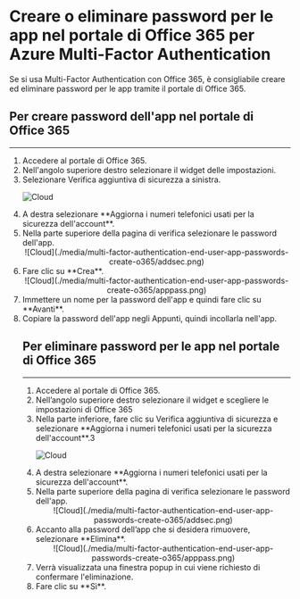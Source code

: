 <properties
	pageTitle="Creare password per le app nel portale di Office 365 per Azure Multi-Factor Authentication"
	description="Questa pagina illustra agli utenti la procedura per creare password aggiuntive per le app nel portale di Office 365."
	services="multi-factor-authentication"
	documentationCenter=""
	authors="kgremban"
	manager="femila"
	editor="curtland"/> 

<tags
	ms.service="multi-factor-authentication"
	ms.workload="identity"
	ms.tgt_pltfrm="na"
	ms.devlang="na"
	ms.topic="article"
	ms.date="08/04/2016"
	ms.author="kgremban"/> 

# Creare o eliminare password per le app nel portale di Office 365 per Azure Multi-Factor Authentication

Se si usa Multi-Factor Authentication con Office 365, è consigliabile creare ed eliminare password per le app tramite il portale di Office 365.

## Per creare password dell'app nel portale di Office 365
--------------------------------------------------------------------------------

<ol>
<li>Accedere al portale di Office 365.</li>
<li>Nell'angolo superiore destro selezionare il widget delle impostazioni.</li>
<li>Selezionare Verifica aggiuntiva di sicurezza a sinistra.</li>

![Cloud](./media/multi-factor-authentication-end-user-app-passwords-create-o365/security.png)

<li>A destra selezionare **Aggiorna i numeri telefonici usati per la sicurezza dell'account**.</li>
<li>Nella parte superiore della pagina di verifica selezionare le password dell'app.</li>

<center>![Cloud](./media/multi-factor-authentication-end-user-app-passwords-create-o365/addsec.png)</center>

<li>Fare clic su **Crea**.</li>


<center>![Cloud](./media/multi-factor-authentication-end-user-app-passwords-create-o365/apppass.png)</center>

<li>Immettere un nome per la password dell'app e quindi fare clic su **Avanti**.</li>
<li>Copiare la password dell'app negli Appunti, quindi incollarla nell'app.</li>



## Per eliminare password per le app nel portale di Office 365
--------------------------------------------------------------------------------

<ol>
<li>Accedere al portale di Office 365.</li>
<li>Nell’angolo superiore destro selezionare il widget e scegliere le impostazioni di Office 365</li>
<li>Nella parte inferiore, fare clic su Verifica aggiuntiva di sicurezza e selezionare **Aggiorna i numeri telefonici usati per la sicurezza dell'account**.3</li>

![Cloud](./media/multi-factor-authentication-end-user-app-passwords-create-o365/security.png) 

<li>A destra selezionare **Aggiorna i numeri telefonici usati per la sicurezza dell'account**.</li>
<li>Nella parte superiore della pagina di verifica selezionare le password dell'app.</li>

<center>![Cloud](./media/multi-factor-authentication-end-user-app-passwords-create-o365/addsec.png)</center>

<li>Accanto alla password dell’app che si desidera rimuovere, selezionare **Elimina**.</li>


<center>![Cloud](./media/multi-factor-authentication-end-user-app-passwords-create-o365/apppass.png)</center>

<li>Verrà visualizzata una finestra popup in cui viene richiesto di confermare l'eliminazione.</li>
<li>Fare clic su **Sì**.</li>

<!---HONumber=AcomDC_0921_2016-->